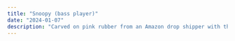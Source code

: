 ```yaml
---
title: "Snoopy (bass player)"
date: "2024-01-07"
description: "Carved on pink rubber from an Amazon drop shipper with the basic speedball tools, printed with water soluable Blick brand black ink, printed on 65 lb white cardstock, and scanned with a home printer."
---
```


